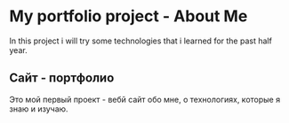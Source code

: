 # My portfolio project - About Me

In this project i will try some technologies that i learned for the past half year.

## Сайт - портфолио

Это мой первый проект - вебй сайт обо мне, о технологиях, которые я знаю и изучаю.
